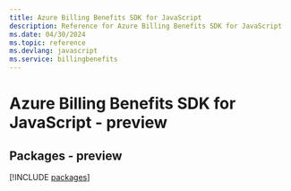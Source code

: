```yaml
---
title: Azure Billing Benefits SDK for JavaScript
description: Reference for Azure Billing Benefits SDK for JavaScript
ms.date: 04/30/2024
ms.topic: reference
ms.devlang: javascript
ms.service: billingbenefits
---
```

# Azure Billing Benefits SDK for JavaScript - preview
## Packages - preview
[!INCLUDE [packages](billing-benefits-index.md)]